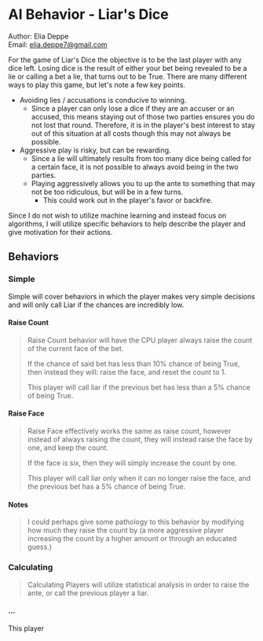 # AI Behavior - Liar's Dice
Author: Elia Deppe  
Email: elia.deppe7@gmail.com  

For the game of Liar's Dice the objective is to be the last player with any dice left. Losing dice is the result of either your bet being revealed to be a lie or calling a bet a lie, that turns out to be True. There are many different ways to play this game, but let's note a few key points.
- Avoiding lies / accusations is conducive to winning.
  - Since a player can only lose a dice if they are an accuser or an accused, this means staying out of those two parties ensures you do not lost that round. Therefore, it is in the player's best interest to stay out of this situation at all costs though this may not always be possible.
- Aggressive play is risky, but can be rewarding.
  - Since a lie will ultimately results from too many dice being called for a certain face, it is not possible to always avoid being in the two parties.
  - Playing aggressively allows you to up the ante to something that may not be too ridiculous, but will be in a few turns.
    - This could work out in the player's favor or backfire.

Since I do not wish to utilize machine learning and instead focus on algorithms, I will utilize specific behaviors to help describe the player and give motivation for their actions.

## Behaviors

### Simple

Simple will cover behaviors in which the player makes very simple decisions and will only call Liar if the chances are incredibly low.

#### Raise Count
> Raise Count behavior will have the CPU player always raise the count of the current face of the bet. 
>
> If the chance of said bet has less than 10% chance of being True, then instead they will: raise the face, and reset the count to 1.
> 
> This player will call liar if the previous bet has less than a 5% chance of being True.

#### Raise Face
> Raise Face effectively works the same as raise count, however instead of always raising the count, they will instead raise the face by one, and keep the count.
> 
> If the face is six, then they will simply increase the count by one.
> 
> This player will call liar only when it can no longer raise the face, and the previous bet has a 5% chance of being True.

#### Notes
> I could perhaps give some pathology to this behavior by modifying how much they raise the count by (a more aggressive player increasing the count by a higher amount or through an educated guess.)

### Calculating
> Calculating Players will utilize statistical analysis in order to raise the ante, or call the previous player a liar.

#### ...

This player 